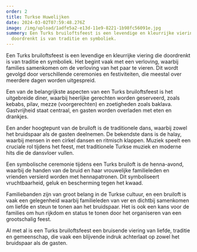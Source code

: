 ```yaml
---
order: 2
title: Turkse Huwelijken
date: 2024-03-02T07:59:48.276Z
image: /img/upload/1adfe5a2-e13d-11e9-8221-1b98fc56091e.jpg
summery: Een Turks bruiloftsfeest is een levendige en kleurrijke viering die
  doordrenkt is van traditie en symboliek.
---
```

Een Turks bruiloftsfeest is een levendige en kleurrijke viering die doordrenkt is van traditie en symboliek. Het begint vaak met een verloving, waarbij families samenkomen om de verloving van het paar te vieren. Dit wordt gevolgd door verschillende ceremonies en festiviteiten, die meestal over meerdere dagen worden uitgespreid.

Een van de belangrijkste aspecten van een Turks bruiloftsfeest is het uitgebreide diner, waarbij heerlijke gerechten worden geserveerd, zoals kebabs, pilav, mezze (voorgerechten) en zoetigheden zoals baklava. Gastvrijheid staat centraal, en gasten worden overladen met eten en drankjes.

Een ander hoogtepunt van de bruiloft is de traditionele dans, waarbij zowel het bruidspaar als de gasten deelnemen. De bekendste dans is de halay, waarbij mensen in een cirkel dansen en ritmisch klappen. Muziek speelt een cruciale rol tijdens het feest, met traditionele Turkse muziek en moderne hits die de dansvloer vullen.

Een symbolische ceremonie tijdens een Turks bruiloft is de henna-avond, waarbij de handen van de bruid en haar vrouwelijke familieleden en vrienden versierd worden met hennapatronen. Dit symboliseert vruchtbaarheid, geluk en bescherming tegen het kwaad.

Familiebanden zijn van groot belang in de Turkse cultuur, en een bruiloft is vaak een gelegenheid waarbij familieleden van ver en dichtbij samenkomen om liefde en steun te tonen aan het bruidspaar. Het is ook een kans voor de families om hun rijkdom en status te tonen door het organiseren van een grootschalig feest.

Al met al is een Turks bruiloftsfeest een bruisende viering van liefde, traditie en gemeenschap, die vaak een blijvende indruk achterlaat op zowel het bruidspaar als de gasten.